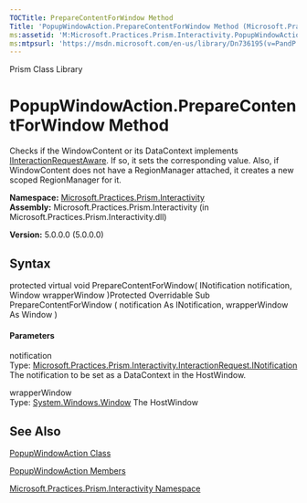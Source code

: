 ```yaml
---
TOCTitle: PrepareContentForWindow Method
Title: 'PopupWindowAction.PrepareContentForWindow Method (Microsoft.Practices.Prism.Interactivity)'
ms:assetid: 'M:Microsoft.Practices.Prism.Interactivity.PopupWindowAction.PrepareContentForWindow(Microsoft.Practices.Prism.Interactivity.InteractionRequest.INotification,System.Windows.Window)'
ms:mtpsurl: 'https://msdn.microsoft.com/en-us/library/Dn736195(v=PandP.50)'
---
```


Prism Class Library

PopupWindowAction.PrepareContentForWindow Method
====================================================

Checks if the WindowContent or its DataContext implements [IInteractionRequestAware](https://msdn.microsoft.com/t:microsoft.practices.prism.interactivity.interactionrequest.iinteractionrequestaware). If so, it sets the corresponding value. Also, if WindowContent does not have a RegionManager attached, it creates a new scoped RegionManager for it.

**Namespace:** [Microsoft.Practices.Prism.Interactivity](https://msdn.microsoft.com/n:microsoft.practices.prism.interactivity)
**Assembly:** Microsoft.Practices.Prism.Interactivity (in Microsoft.Practices.Prism.Interactivity.dll)

**Version:** 5.0.0.0 (5.0.0.0)

## Syntax


<span id="syntaxToggle"></span>protected virtual void PrepareContentForWindow( INotification notification, Window wrapperWindow )Protected Overridable Sub PrepareContentForWindow ( notification As INotification, wrapperWindow As Window )
#### Parameters

notification  
Type: [Microsoft.Practices.Prism.Interactivity.InteractionRequest.INotification](https://msdn.microsoft.com/t:microsoft.practices.prism.interactivity.interactionrequest.inotification)
The notification to be set as a DataContext in the HostWindow.

wrapperWindow  
Type: [System.Windows.Window](http://msdn2.microsoft.com/en-us/library/ms590112)
The HostWindow

See Also
--------


[PopupWindowAction Class](https://msdn.microsoft.com/t:microsoft.practices.prism.interactivity.popupwindowaction)

[PopupWindowAction Members](https://msdn.microsoft.com/allmembers.t:microsoft.practices.prism.interactivity.popupwindowaction)

[Microsoft.Practices.Prism.Interactivity Namespace](https://msdn.microsoft.com/n:microsoft.practices.prism.interactivity)
